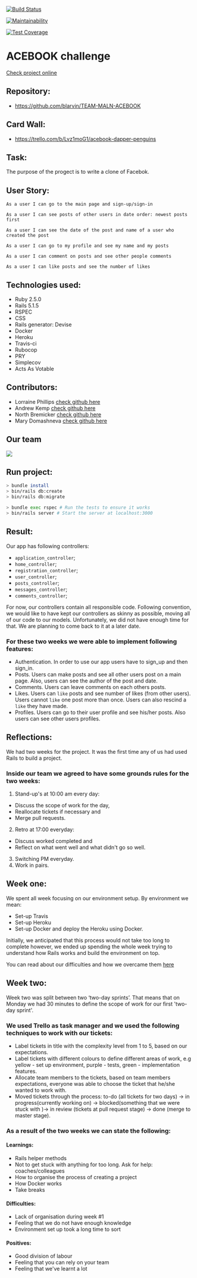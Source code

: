 [![Build Status](https://travis-ci.org/blarvin/TEAM-MALN-ACEBOOK.svg?branch=master)](https://travis-ci.org/blarvin/TEAM-MALN-ACEBOOK)

[![Maintainability](https://api.codeclimate.com/v1/badges/a99a88d28ad37a79dbf6/maintainability)](https://codeclimate.com/github/codeclimate/codeclimate/maintainability)

[![Test Coverage](https://api.codeclimate.com/v1/badges/a99a88d28ad37a79dbf6/test_coverage)](https://codeclimate.com/github/codeclimate/codeclimate/test_coverage)

ACEBOOK challenge
=================

[Check project online](https://maln-acebook.herokuapp.com/users/sign_in)

Repository:
-------

* https://github.com/blarvin/TEAM-MALN-ACEBOOK

Card Wall:
-------

* https://trello.com/b/Lvz1moG1/acebook-dapper-penguins

Task:
-------
The purpose of the progect is to write a clone of Facebok.

User Story:
-------

```
As a user I can go to the main page and sign-up/sign-in
```

```
As a user I can see posts of other users in date order: newest posts first
```

```
As a user I can see the date of the post and name of a user who created the post

```

```
As a user I can go to my profile and see my name and my posts
```

```
As a user I can comment on posts and see other people comments
```

```
As a user I can like posts and see the number of likes
```
Technologies used:
-----
* Ruby 2.5.0
* Rails 5.1.5
* RSPEC
* CSS
* Rails generator: Devise
* Docker
* Heroku
* Travis-ci
* Rubocop
* PRY
* Simplecov
* Acts As Votable


Contributors:
-------
* Lorraine Phillips [check github here](https://github.com/ljcphillips)
* Andrew Kemp [check github here](https://github.com/andyk144)
* North Bremicker [check github here](https://github.com/blarvin)
* Mary Domashneva [check github here](https://github.com/MaryDomashneva)

## Our team
<img src="https://monosnap.com/image/vqGyj7S3jrxCGe2Yp2Fqf8lboTU6k8.png">

Run project:
-----

```bash
> bundle install
> bin/rails db:create
> bin/rails db:migrate

> bundle exec rspec # Run the tests to ensure it works
> bin/rails server # Start the server at localhost:3000
```

Result:
-------

Our app has following controllers:
* ```application_controller```;
* ```home_controller```;
* ```registration_controller```;
* ```user_controller```;
* ```posts_controller```;
* ```messages_controller```;
* ```comments_controller```;

For now, our controllers contain all responsible code. Following convention, we would like to have kept our controllers as skinny as possible, moving all of our code to our models. Unfortunately, we did not have enough time for that. We are planning to come back to it at a later date.

### For these two weeks we were able to implement following features:
* Authentication. In order to use our app users have to sign_up and then sign_in.
* Posts. Users can make posts and see all other users post on a main page. Also, users can see the author of the post and date.
* Comments. Users can leave comments on each others posts.
* Likes. Users can ```like``` posts and see number of likes (from other users). Users cannot ```like``` one post more than once. Users can also rescind a ```like``` they have made.
* Profiles. Users can go to their user profile and see his/her posts. Also users can see other users profiles.


Reflections:
-------

We had two weeks for the project. It was the first time any of us had used Rails to build a project.

### Inside our team we agreed to have some grounds rules for the two weeks:
1. Stand-up's at 10:00 am every day:
* Discuss the scope of work for the day,
* Reallocate tickets if necessary and
* Merge pull requests.
2. Retro at 17:00 everyday:
* Discuss worked completed and
* Reflect on what went well and what didn't go so well.
3. Switching PM everyday.
4. Work in pairs.

## Week one:

We spent all week focusing on our environment setup. By environment we mean:
* Set-up Travis
* Set-up Heroku
* Set-up Docker and deploy the Heroku using Docker.

Initially, we anticipated that this process would not take too long to complete however, we ended up spending the whole week trying to understand how Rails works and build the environment on top.

You can read about our difficulties and how we overcame them [here](https://github.com/MaryDomashneva/Environment-set-up-Travis-Heroku_Docker/blob/master/README.md)

## Week two:

Week two was split between two ‘two-day sprints’. That means that on Monday we had 30 minutes to define the scope of work for our first 'two-day sprint'.

### We used Trello as task manager and we used the following techniques to work with our tickets:

* Label tickets in title with the complexity level from 1 to 5, based on our expectations.
* Label tickets with different colours to define different areas of work, e.g yellow - set up environment, purple - tests, green - implementation features.
* Allocate team members to the tickets, based on team members expectations, everyone was able to choose the ticket that he/she wanted to work with.
* Moved tickets through the process: to-do (all tickets for two days) → in progress(currently working on) → blocked(something that we were stuck with )→ in review (tickets at pull request stage) → done (merge to master stage).

### As a result of the two weeks we can state the following:

#### Learnings:
* Rails helper methods
* Not to get stuck with anything for too long. Ask for help: coaches/colleagues
* How to organise the process of creating a project
* How Docker works
* Take breaks


#### Difficulties:
* Lack of organisation during week #1
* Feeling that we do not have enough knowledge
* Environment set up took a long time to sort

#### Positives: 
* Good division of labour
* Feeling that you can rely on your team
* Feeling that we've learnt a lot
